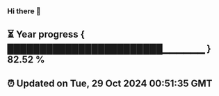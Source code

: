 ### Hi there 👋
⏳ Year progress { ████████████████████████▁▁▁▁▁▁ } 82.52 %
---
⏰ Updated on Tue, 29 Oct 2024 00:51:35 GMT
---

